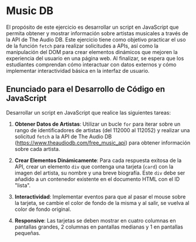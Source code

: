 # Music DB

El propósito de este ejercicio es desarrollar un script en JavaScript que permita obtener y mostrar información sobre artistas musicales a través de la API de The Audio DB. Este ejercicio tiene como objetivo practicar el uso de la función `fetch` para realizar solicitudes a APIs, así como la manipulación del DOM para crear elementos dinámicos que mejoren la experiencia del usuario en una página web. Al finalizar, se espera que los estudiantes comprendan cómo interactuar con datos externos y cómo implementar interactividad básica en la interfaz de usuario.

## Enunciado para el Desarrollo de Código en JavaScript

Desarrollar un script en JavaScript que realice las siguientes tareas:

1. **Obtener Datos de Artistas**: Utilizar un bucle `for` para iterar sobre un rango de identificadores de artistas (del 112000 al 112052) y realizar una solicitud `fetch` a la API de The Audio DB (https://www.theaudiodb.com/free_music_api) para obtener información sobre cada artista.

2. **Crear Elementos Dinámicamente**: Para cada respuesta exitosa de la API, crear un elemento `div` que contenga una tarjeta (`card`) con la imagen del artista, su nombre y una breve biografía. Este `div` debe ser añadido a un contenedor existente en el documento HTML con el ID "lista".

3. **Interactividad**: Implementar eventos para que al pasar el mouse sobre la tarjeta, se cambie el color de fondo de la misma y al salir, se vuelva al color de fondo original.

4. **Responsive**: Las tarjetas se deben mostrar en cuatro columnas en pantallas grandes, 2 columnas en pantallas medianas y 1 en pantallas pequeñas.
